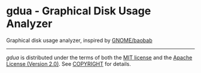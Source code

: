 # gdua - Graphical Disk Usage Analyzer

Graphical disk usage analyzer, inspired by [GNOME/baobab](https://en.wikipedia.org/wiki/Disk_Usage_Analyzer)

---

_gdua_ is distributed under the terms of both the [MIT license](LICENSE-MIT) and the [Apache License (Version 2.0)](LICENSE-APACHE). See [COPYRIGHT](COPYRIGHT) for details.
